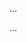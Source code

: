 <panel type="warning" header="Can implement class-level members :star::star:" expandable expanded no-close>

<panel type="warning" header="Can interpret class-level members in class diagrams :star::star:" expandable>
  <include src="../../book/uml/classDiagrams/classLevelMembers/what/full.md" />
  <panel header=":trophy: Evidence" expanded>

...

  </panel>
</panel>

<panel type="warning" header="Can explain class-level members :star::star:" expandable>
  <include src="../../book/oopDesign/classes/classLevelMembers/full.md" />
  <panel header=":trophy: Evidence" expanded>

...

  </panel>
</panel>

</panel>
